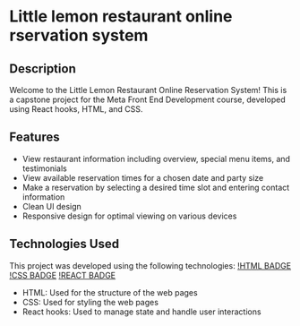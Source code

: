 # Little lemon restaurant online rservation system

## Description
Welcome to the Little Lemon Restaurant Online Reservation System! 
This is a capstone project for the Meta Front End Development course, 
developed using React hooks, HTML, and CSS.

## Features
* View restaurant information including overview, special menu items, and testimonials
* View available reservation times for a chosen date and party size
* Make a reservation by selecting a desired time slot and entering contact information
* Clean UI design
* Responsive design for optimal viewing on various devices

## Technologies Used
This project was developed using the following technologies:
[!HTML BADGE](https://img.shields.io/badge/HTML5-E34F26?style=for-the-badge&logo=html5&logoColor=white)
[!CSS BADGE](https://img.shields.io/badge/CSS3-1572B6?style=for-the-badge&logo=css3&logoColor=white)
[!REACT BADGE](https://img.shields.io/badge/React-20232A?style=for-the-badge&logo=react&logoColor=61DAFB)

- HTML: Used for the structure of the web pages
- CSS: Used for styling the web pages
- React hooks: Used to manage state and handle user interactions



